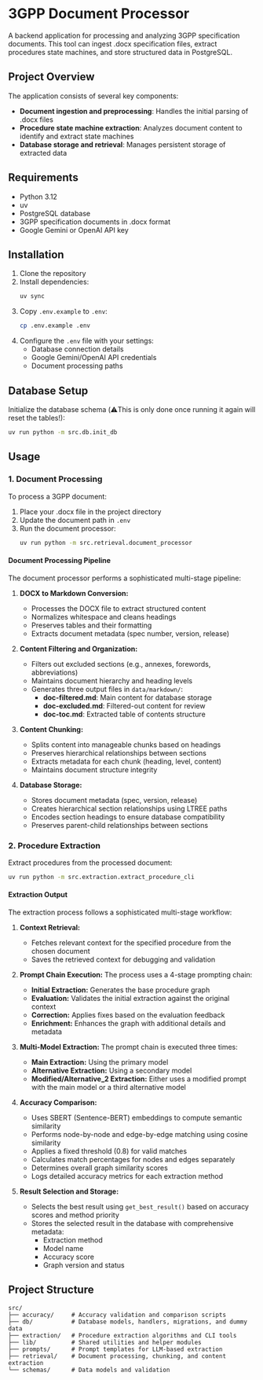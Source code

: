 # 3GPP Document Processor

A backend application for processing and analyzing 3GPP specification documents. This tool can ingest .docx specification files, extract procedures state machines, and store structured data in PostgreSQL.

## Project Overview

The application consists of several key components:

- **Document ingestion and preprocessing**: Handles the initial parsing of .docx files
- **Procedure state machine extraction**: Analyzes document content to identify and extract state machines
- **Database storage and retrieval**: Manages persistent storage of extracted data

## Requirements

- Python 3.12
- uv
- PostgreSQL database
- 3GPP specification documents in .docx format
- Google Gemini or OpenAI API key

## Installation

1. Clone the repository
2. Install dependencies:
   ```bash
   uv sync
   ```
3. Copy `.env.example` to `.env`:
   ```bash
   cp .env.example .env
   ```
4. Configure the `.env` file with your settings:
   - Database connection details
   - Google Gemini/OpenAI API credentials
   - Document processing paths

## Database Setup

Initialize the database schema (⚠️This is only done once running it again will reset the tables!):

```bash
uv run python -m src.db.init_db
```

## Usage

### 1. Document Processing

To process a 3GPP document:

1. Place your .docx file in the project directory
2. Update the document path in `.env`
3. Run the document processor:
   ```bash
   uv run python -m src.retrieval.document_processor
   ```

#### Document Processing Pipeline

The document processor performs a sophisticated multi-stage pipeline:

1. **DOCX to Markdown Conversion:**

   - Processes the DOCX file to extract structured content
   - Normalizes whitespace and cleans headings
   - Preserves tables and their formatting
   - Extracts document metadata (spec number, version, release)

2. **Content Filtering and Organization:**

   - Filters out excluded sections (e.g., annexes, forewords, abbreviations)
   - Maintains document hierarchy and heading levels
   - Generates three output files in `data/markdown/`:
     - **doc-filtered.md**: Main content for database storage
     - **doc-excluded.md**: Filtered-out content for review
     - **doc-toc.md**: Extracted table of contents structure

3. **Content Chunking:**

   - Splits content into manageable chunks based on headings
   - Preserves hierarchical relationships between sections
   - Extracts metadata for each chunk (heading, level, content)
   - Maintains document structure integrity

4. **Database Storage:**
   - Stores document metadata (spec, version, release)
   - Creates hierarchical section relationships using LTREE paths
   - Encodes section headings to ensure database compatibility
   - Preserves parent-child relationships between sections

### 2. Procedure Extraction

Extract procedures from the processed document:

```bash
uv run python -m src.extraction.extract_procedure_cli
```

#### Extraction Output

The extraction process follows a sophisticated multi-stage workflow:

1. **Context Retrieval:**

   - Fetches relevant context for the specified procedure from the chosen document
   - Saves the retrieved context for debugging and validation

2. **Prompt Chain Execution:**
   The process uses a 4-stage prompting chain:

   - **Initial Extraction:** Generates the base procedure graph
   - **Evaluation:** Validates the initial extraction against the original context
   - **Correction:** Applies fixes based on the evaluation feedback
   - **Enrichment:** Enhances the graph with additional details and metadata

3. **Multi-Model Extraction:**
   The prompt chain is executed three times:

   - **Main Extraction:** Using the primary model
   - **Alternative Extraction:** Using a secondary model
   - **Modified/Alternative_2 Extraction:** Either uses a modified prompt with the main model or a third alternative model

4. **Accuracy Comparison:**

   - Uses SBERT (Sentence-BERT) embeddings to compute semantic similarity
   - Performs node-by-node and edge-by-edge matching using cosine similarity
   - Applies a fixed threshold (0.8) for valid matches
   - Calculates match percentages for nodes and edges separately
   - Determines overall graph similarity scores
   - Logs detailed accuracy metrics for each extraction method

5. **Result Selection and Storage:**
   - Selects the best result using `get_best_result()` based on accuracy scores and method priority
   - Stores the selected result in the database with comprehensive metadata:
     - Extraction method
     - Model name
     - Accuracy score
     - Graph version and status

## Project Structure

```
src/
├── accuracy/     # Accuracy validation and comparison scripts
├── db/           # Database models, handlers, migrations, and dummy data
├── extraction/   # Procedure extraction algorithms and CLI tools
├── lib/          # Shared utilities and helper modules
├── prompts/      # Prompt templates for LLM-based extraction
├── retrieval/    # Document processing, chunking, and content extraction
└── schemas/      # Data models and validation
```
